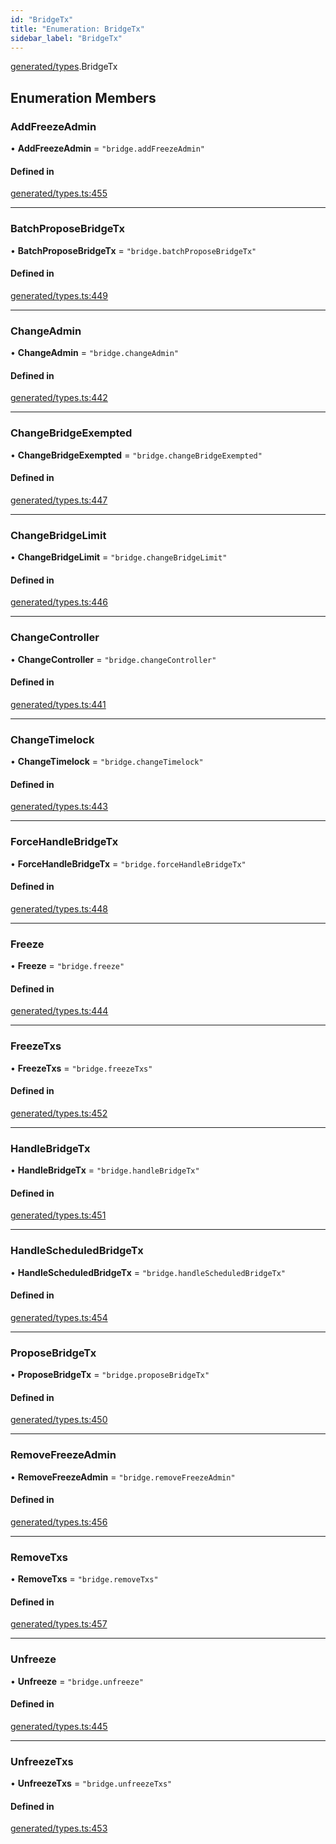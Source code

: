 ```yaml
---
id: "BridgeTx"
title: "Enumeration: BridgeTx"
sidebar_label: "BridgeTx"
---
```


[generated/types](../../../../modules/Generated/Types/Types.md).BridgeTx

## Enumeration Members

### AddFreezeAdmin

• **AddFreezeAdmin** = ``"bridge.addFreezeAdmin"``

#### Defined in

[generated/types.ts:455](https://github.com/PolymeshAssociation/polymesh-sdk/blob/995f17653/src/generated/types.ts#L455)

___

### BatchProposeBridgeTx

• **BatchProposeBridgeTx** = ``"bridge.batchProposeBridgeTx"``

#### Defined in

[generated/types.ts:449](https://github.com/PolymeshAssociation/polymesh-sdk/blob/995f17653/src/generated/types.ts#L449)

___

### ChangeAdmin

• **ChangeAdmin** = ``"bridge.changeAdmin"``

#### Defined in

[generated/types.ts:442](https://github.com/PolymeshAssociation/polymesh-sdk/blob/995f17653/src/generated/types.ts#L442)

___

### ChangeBridgeExempted

• **ChangeBridgeExempted** = ``"bridge.changeBridgeExempted"``

#### Defined in

[generated/types.ts:447](https://github.com/PolymeshAssociation/polymesh-sdk/blob/995f17653/src/generated/types.ts#L447)

___

### ChangeBridgeLimit

• **ChangeBridgeLimit** = ``"bridge.changeBridgeLimit"``

#### Defined in

[generated/types.ts:446](https://github.com/PolymeshAssociation/polymesh-sdk/blob/995f17653/src/generated/types.ts#L446)

___

### ChangeController

• **ChangeController** = ``"bridge.changeController"``

#### Defined in

[generated/types.ts:441](https://github.com/PolymeshAssociation/polymesh-sdk/blob/995f17653/src/generated/types.ts#L441)

___

### ChangeTimelock

• **ChangeTimelock** = ``"bridge.changeTimelock"``

#### Defined in

[generated/types.ts:443](https://github.com/PolymeshAssociation/polymesh-sdk/blob/995f17653/src/generated/types.ts#L443)

___

### ForceHandleBridgeTx

• **ForceHandleBridgeTx** = ``"bridge.forceHandleBridgeTx"``

#### Defined in

[generated/types.ts:448](https://github.com/PolymeshAssociation/polymesh-sdk/blob/995f17653/src/generated/types.ts#L448)

___

### Freeze

• **Freeze** = ``"bridge.freeze"``

#### Defined in

[generated/types.ts:444](https://github.com/PolymeshAssociation/polymesh-sdk/blob/995f17653/src/generated/types.ts#L444)

___

### FreezeTxs

• **FreezeTxs** = ``"bridge.freezeTxs"``

#### Defined in

[generated/types.ts:452](https://github.com/PolymeshAssociation/polymesh-sdk/blob/995f17653/src/generated/types.ts#L452)

___

### HandleBridgeTx

• **HandleBridgeTx** = ``"bridge.handleBridgeTx"``

#### Defined in

[generated/types.ts:451](https://github.com/PolymeshAssociation/polymesh-sdk/blob/995f17653/src/generated/types.ts#L451)

___

### HandleScheduledBridgeTx

• **HandleScheduledBridgeTx** = ``"bridge.handleScheduledBridgeTx"``

#### Defined in

[generated/types.ts:454](https://github.com/PolymeshAssociation/polymesh-sdk/blob/995f17653/src/generated/types.ts#L454)

___

### ProposeBridgeTx

• **ProposeBridgeTx** = ``"bridge.proposeBridgeTx"``

#### Defined in

[generated/types.ts:450](https://github.com/PolymeshAssociation/polymesh-sdk/blob/995f17653/src/generated/types.ts#L450)

___

### RemoveFreezeAdmin

• **RemoveFreezeAdmin** = ``"bridge.removeFreezeAdmin"``

#### Defined in

[generated/types.ts:456](https://github.com/PolymeshAssociation/polymesh-sdk/blob/995f17653/src/generated/types.ts#L456)

___

### RemoveTxs

• **RemoveTxs** = ``"bridge.removeTxs"``

#### Defined in

[generated/types.ts:457](https://github.com/PolymeshAssociation/polymesh-sdk/blob/995f17653/src/generated/types.ts#L457)

___

### Unfreeze

• **Unfreeze** = ``"bridge.unfreeze"``

#### Defined in

[generated/types.ts:445](https://github.com/PolymeshAssociation/polymesh-sdk/blob/995f17653/src/generated/types.ts#L445)

___

### UnfreezeTxs

• **UnfreezeTxs** = ``"bridge.unfreezeTxs"``

#### Defined in

[generated/types.ts:453](https://github.com/PolymeshAssociation/polymesh-sdk/blob/995f17653/src/generated/types.ts#L453)
